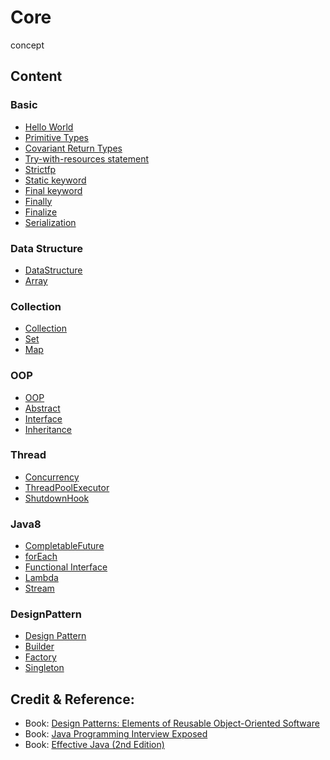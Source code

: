 # Core
concept

## Content
### Basic
- <a href="https://github.com/roat167/core/blob/master/src/io/kapp/core/java/intro/Main.java">Hello World</a>
- <a href="https://github.com/roat167/core/blob/master/src/io/kapp/core/java/basic/PrimitiveType.java">Primitive Types</a>
- <a href="https://github.com/roat167/core/blob/master/src/io/kapp/core/java/basic/CovariantReturnType.java">Covariant Return Types</a>
- <a href="https://github.com/roat167/core/blob/master/src/io/kapp/core/java/basic/TryWithResourceStatement.java">Try-with-resources statement</a>
- <a href="https://github.com/roat167/core/blob/master/src/io/kapp/core/java/basic/StrictfpKeyword.java">Strictfp</a>
- <a href="https://github.com/roat167/core/blob/master/src/io/kapp/core/java/basic/Static.java">Static keyword</a>
- <a href="https://github.com/roat167/core/blob/master/src/io/kapp/core/java/basic/Final.java">Final keyword</a>
- <a href="https://github.com/roat167/core/blob/master/src/io/kapp/core/java/basic/Finally.java">Finally</a>
- <a href="https://github.com/roat167/core/blob/master/src/io/kapp/core/java/basic/Finalize.java">Finalize</a>
- <a href="https://github.com/roat167/core/blob/master/src/io/kapp/core/java/basic/SerializationExample.java">Serialization</a>

### Data Structure
- <a href="https://github.com/roat167/core/tree/master/src/io/kapp/core/java/datastructure">DataStructure</a>
- <a href="https://github.com/roat167/core/blob/master/src/io/kapp/core/java/datastructure/ArrayExample.java">Array</a>

### Collection
- <a href="https://github.com/roat167/core/tree/master/src/io/kapp/core/java/collection">Collection</a>
- <a href="https://github.com/roat167/core/blob/master/src/io/kapp/core/java/collection/SetExample.java">Set</a>
- <a href="https://github.com/roat167/core/blob/master/src/io/kapp/core/java/collection/MapExample.java">Map</a>

### OOP
- <a href="https://github.com/roat167/core/tree/master/src/io/kapp/core/java/oop">OOP</a>
- <a href="https://github.com/roat167/core/blob/master/src/io/kapp/core/java/oop/MyAbstract.java">Abstract</a>
- <a href="https://github.com/roat167/core/blob/master/src/io/kapp/core/java/oop/MyInterface.java">Interface</a>
- <a href="https://github.com/roat167/core/blob/master/src/io/kapp/core/java/oop/Inheritance.java">Inheritance</a>


### Thread
- <a href="https://github.com/roat167/core/tree/master/src/io/kapp/core/java/concurrency">Concurrency</a>
- <a href="https://github.com/roat167/core/blob/master/src/io/kapp/core/java/concurrency/Executors.java">ThreadPoolExecutor</a>
- <a href="https://github.com/roat167/core/blob/master/src/io/kapp/core/java/concurrency/ShutdownHookExample.java">ShutdownHook</a>

### Java8
- <a href="https://github.com/roat167/core/blob/master/src/io/kapp/core/java8/FutureExample.java">CompletableFuture</a>
- <a href="https://github.com/roat167/core/blob/master/src/io/kapp/core/java8/ForEachExample.java">forEach</a>
- <a href="https://github.com/roat167/core/tree/master/src/io/kapp/core/java8/functionalinterface">Functional Interface</a>
- <a href="https://github.com/roat167/core/tree/master/src/io/kapp/core/java8/lambdas">Lambda</a>
- <a href="https://github.com/roat167/core/tree/master/src/io/kapp/core/java8/stream">Stream</a>

### DesignPattern
- <a href="https://github.com/roat167/core/tree/master/src/io/kapp/core/designpattern">Design Pattern</a>
- <a href="https://github.com/roat167/core/tree/master/src/io/kapp/core/designpattern/builder">Builder</a>
- <a href="https://github.com/roat167/core/tree/master/src/io/kapp/core/designpattern/factory">Factory</a>
- <a href="https://github.com/roat167/core/blob/master/src/io/kapp/core/designpattern/singleton/Singleton.java">Singleton</a>


## Credit & Reference:
- Book: <a href="https://www.amazon.com/gp/product/0201633612/ref=as_li_tl?ie=UTF8&camp=1789&creative=9325&creativeASIN=0201633612&linkCode=as2&tag=kapp01-20&linkId=6cb656517049f71b6c1bc3e63ae52596">Design Patterns: Elements of Reusable Object-Oriented Software</a>
- Book: <a href="https://www.amazon.com/gp/product/1118722868/ref=as_li_tl?ie=UTF8&camp=1789&creative=9325&creativeASIN=1118722868&linkCode=as2&tag=kapp01-20&linkId=14a57428bf0e0e0ef8c41ed5f23e517d">Java Programming Interview Exposed</a>
- Book: <a href="https://www.amazon.com/gp/product/0321356683/ref=as_li_tl?ie=UTF8&camp=1789&creative=9325&creativeASIN=0321356683&linkCode=as2&tag=kapp01-20&linkId=7c00c5a738223e1d59ca154f8ede284c">Effective Java (2nd Edition)</a>